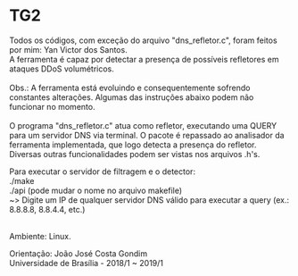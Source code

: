 # TG2
Todos os códigos, com exceção do arquivo "dns_refletor.c", foram feitos por mim: Yan Victor dos Santos. <br />
A ferramenta é capaz por detectar a presença de possíveis refletores em ataques DDoS volumétricos. <br />
<br />
Obs.: A ferramenta está evoluindo e consequentemente sofrendo constantes alterações. Algumas das instruções abaixo podem não funcionar no momento.<br />
<br />
O programa "dns_refletor.c" atua como refletor, executando uma QUERY para um servidor DNS via terminal. O pacote é repassado ao analisador da ferramenta implementada, que logo detecta a presença do refletor. Diversas outras funcionalidades podem ser vistas nos arquivos .h's. <br />

Para executar o servidor de filtragem e o detector:<br />
./make<br />
./api (pode mudar o nome no arquivo makefile)<br />
~> Digite um IP de qualquer servidor DNS válido para executar a query (ex.: 8.8.8.8, 8.8.4.4, etc.)<br />
 <br />

Ambiente: Linux. <br />

Orientação: João José Costa Gondim  <br />
Universidade de Brasília - 2018/1 ~ 2019/1 <br />
